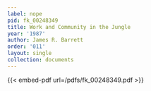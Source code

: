 ```yaml
---
label: nope
pid: fk_00248349
title: Work and Community in the Jungle
year: '1987'
author: James R. Barrett
order: '011'
layout: single
collection: documents
---
```



{{< embed-pdf url=/pdfs/fk_00248349.pdf >}}